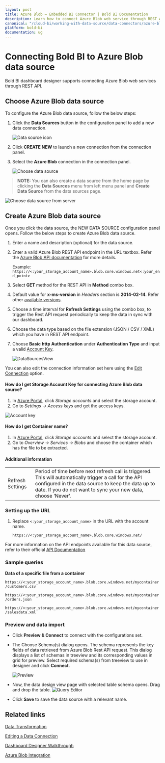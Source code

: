 ```yaml
---
layout: post
title: Azure Blob – Embedded BI Connector | Bold BI Documentation
description: Learn how to connect Azure Blob web service through REST API endpoint with Bold BI Embedded and create data source for widget configuration.
canonical: "/cloud-bi/working-with-data-source/data-connectors/azure-blob/"
platform: bold-bi
documentation: ug
---
```


# Connecting Bold BI to Azure Blob data source
Bold BI dashboard designer supports connecting Azure Blob web services through REST API. 

## Choose Azure Blob data source
To configure the Azure Blob data source, follow the below steps:
1. Click the **Data Sources** button in the configuration panel to add a new data connection.

   ![Data source icon](/static/assets/embedded/working-with-datasource/data-connectors/images/common/DataSourcesIcon.png)

2. Click **CREATE NEW** to launch a new connection from the connection panel.
3. Select the **Azure Blob** connection in the connection panel.

   ![Choose data source](/static/assets/embedded/working-with-datasource/data-connectors/images/AzureBlob/ChooseDS.png)

> **NOTE:**  You can also create a data source from the home page by clicking the **Data Sources** menu from left menu panel and **Create Data Source** from the data sources page.

   ![Choose data source from server](/static/assets/embedded/working-with-datasource/data-connectors/images/AzureBlob/ChooseDS_server.png)


## Create Azure Blob data source
Once you click the data source, the NEW DATA SOURCE configuration panel opens. Follow the below steps to create Azure Blob data source.
1. Enter a name and description (optional) for the data source.
2. Enter a valid Azure Blob REST API endpoint in the URL textbox. Refer the [Azure Blob API documentation](https://docs.microsoft.com/en-us/rest/api/storageservices/blob-service-rest-api) for more details.

    Example: `https://<:your_storage_account_name>.blob.core.windows.net<:your_end_point>`  

3. Select **GET** method for the REST API in **Method** combo box.
4. Default value for **x-ms-version** in *Headers* section is **2014-02-14**. Refer other [available versions](https://docs.microsoft.com/en-us/rest/api/storageservices/previous-azure-storage-service-versions#version-2012-02-12-and-later).
5. Choose a time interval for **Refresh Settings** using the combo box, to trigger the Rest API request periodically to keep the data in sync with our dashboard.  
6. Choose the data type based on the file extension (JSON / CSV / XML) which you have in REST API endpoint.
7. Choose **Basic http Authentication** under **Authentication Type** and input a valid [Account Key](/embedded-bi/working-with-data-source/data-connectors/azure-blob/#how-do-i-get-storage-account-key-for-connecting-azure-blob-data-source). 

    ![DataSourcesView](/static/assets/embedded/working-with-datasource/data-connectors/images/AzureBlob/DataSourcesView.png)

You can also edit the connection information set here using the [Edit Connection](/embedded-bi/working-with-data-source/editing-a-data-connection/) option.

#### How do I get Storage Account Key for connecting Azure Blob data source?
1. In [Azure Portal](https://portal.azure.com/), click *Storage accounts* and select the storage account.
2. Go to *Settings -> Access keys* and get the access keys.

 ![Account key](/static/assets/embedded/working-with-datasource/data-connectors/images/AzureBlob/AccountKey.png)

#### How do I get Container name?
1. In [Azure Portal](https://portal.azure.com/), click *Storage accounts* and select the storage account.
2. Go to *Overview -> Services -> Blobs* and choose the container which has the file to be extracted.

#### Additional information
<table width="600">
<tr>
<td>
Refresh Settings
</td>
<td>
Period of time before next refresh call is triggered. This will automatically trigger a call for the API configured in the data source to keep the data up to date. If you do not want to sync your new data, choose ‘Never’.
</td>
</tr>
</table>

### Setting up the URL
1. Replace `<:your_storage_account_name>` in the URL with the account name.

   `https://<:your_storage_account_name>.blob.core.windows.net/`

For more information on the API endpoints available for this data source, refer to their official [API Documentation](https://docs.microsoft.com/en-us/rest/api/storageservices/blob-service-rest-api)

### Sample queries
**Data of a specific file from a container**

`https://<:your_storage_account_name>.blob.core.windows.net/mycontainer/customers.csv`

`https://<:your_storage_account_name>.blob.core.windows.net/mycontainer/orders.json`

`https://<:your_storage_account_name>.blob.core.windows.net/mycontainer/salesdata.xml`

### Preview and data import
* Click **Preview & Connect** to connect with the configurations set.
* The Choose Schema(s) dialog opens. The schema represents the key fields of data retrieved from Azure Blob Rest API request. This dialog displays a list of schemas in treeview and its corresponding values in grid for preview. Select required schema(s) from treeview to use in designer and click **Connect**.

   ![Preview](/static/assets/embedded/working-with-datasource/data-connectors/images/common/Preview.png)

* Now, the data design view page with selected table schema opens. Drag and drop the table.
   ![Query Editor](/static/assets/embedded/working-with-datasource/data-connectors/images/common/QueryEditor.png)

* Click **Save** to save the data source with a relevant name.

## Related links
[Data Transformation](/embedded-bi/working-with-data-source/transforming-data/joining-table/)

[Editing a Data Connection](/embedded-bi/working-with-data-source/editing-a-data-connection/)   

[Dashboard Designer Walkthrough](/embedded-bi/getting-started/quick-start/)

[Azure Blob Integration](https://www.boldbi.com/integrations/azure-blob?utm_source=syncfusion&utm_medium=documentation&utm_campaign=boldbiazureblobintegration)